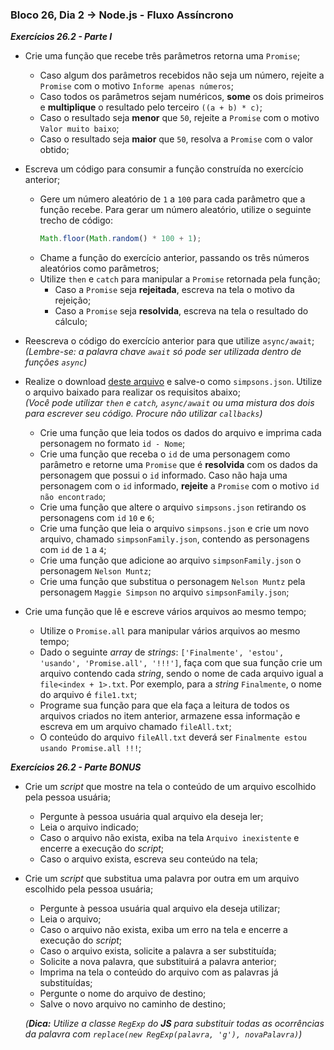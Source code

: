 ### Bloco 26, Dia 2 -> Node.js - Fluxo Assíncrono

_**Exercícios 26.2 - Parte I**_

 - Crie uma função que recebe três parâmetros retorna uma `Promise`;
   - Caso algum dos parâmetros recebidos não seja um número, rejeite a `Promise` com o motivo `Informe apenas números`;
   - Caso todos os parâmetros sejam numéricos, **some** os dois primeiros e **multiplique** o resultado pelo terceiro `((a + b) * c)`;
   - Caso o resultado seja **menor** que `50`, rejeite a `Promise` com o motivo `Valor muito baixo`;
   - Caso o resultado seja **maior** que `50`, resolva a `Promise` com o valor obtido;

 - Escreva um código para consumir a função construída no exercício anterior;
   - Gere um número aleatório de `1` a `100` para cada parâmetro que a função recebe. Para gerar um número aleatório, utilize o seguinte trecho de código:
      ```js
      Math.floor(Math.random() * 100 + 1);
      ```
   - Chame a função do exercício anterior, passando os três números aleatórios como parâmetros;
   - Utilize `then` e `catch` para manipular a `Promise` retornada pela função;
     - Caso a `Promise` seja **rejeitada**, escreva na tela o motivo da rejeição;
     - Caso a `Promise` seja **resolvida**, escreva na tela o resultado do cálculo;

 - Reescreva o código do exercício anterior para que utilize `async/await`;
  <br> _(Lembre-se: a palavra chave `await` só pode ser utilizada dentro de funções `async`)_

 - Realize o download [deste arquivo](https://s3.us-east-2.amazonaws.com/assets.app.betrybe.com/back-end/nodejs/async-flow/simpsons-94f8eb570f2ea830462ee2375ded177b.json) e salve-o como `simpsons.json`. Utilize o arquivo baixado para realizar os requisitos abaixo;
  <br> _(Você pode utilizar `then` e `catch`, `async/await` ou uma mistura dos dois para escrever seu código. Procure não utilizar `callbacks`)_
   - Crie uma função que leia todos os dados do arquivo e imprima cada personagem no formato `id - Nome`;
   - Crie uma função que receba o `id` de uma personagem como parâmetro e retorne uma `Promise` que é **resolvida** com os dados da personagem que possui o `id` informado. Caso não haja uma personagem com o `id` informado, **rejeite** a `Promise` com o motivo `id não encontrado`;
   - Crie uma função que altere o arquivo `simpsons.json` retirando os personagens com `id` `10` e `6`;
   - Crie uma função que leia o arquivo `simpsons.json` e crie um novo arquivo, chamado `simpsonFamily.json`, contendo as personagens com `id` de `1` a `4`;
   - Crie uma função que adicione ao arquivo `simpsonFamily.json` o personagem `Nelson Muntz`;
   - Crie uma função que substitua o personagem `Nelson Muntz` pela personagem `Maggie Simpson` no arquivo `simpsonFamily.json`;

 - Crie uma função que lê e escreve vários arquivos ao mesmo tempo;
   - Utilize o `Promise.all` para manipular vários arquivos ao mesmo tempo;
   - Dado o seguinte _array_ de _strings_: `['Finalmente', 'estou', 'usando', 'Promise.all', '!!!']`, faça com que sua função crie um arquivo contendo cada _string_, sendo o nome de cada arquivo igual a `file<index + 1>.txt`. Por exemplo, para a _string_ `Finalmente`, o nome do arquivo é `file1.txt`;
   - Programe sua função para que ela faça a leitura de todos os arquivos criados no item anterior, armazene essa informação e escreva em um arquivo chamado `fileAll.txt`;
   - O conteúdo do arquivo `fileAll.txt` deverá ser `Finalmente estou usando Promise.all !!!`;

_**Exercícios 26.2 - Parte BONUS**_

 - Crie um _script_ que mostre na tela o conteúdo de um arquivo escolhido pela pessoa usuária;
   - Pergunte à pessoa usuária qual arquivo ela deseja ler;
   - Leia o arquivo indicado;
   - Caso o arquivo não exista, exiba na tela `Arquivo inexistente` e encerre a execução do _script_;
   - Caso o arquivo exista, escreva seu conteúdo na tela;

 - Crie um _script_ que substitua uma palavra por outra em um arquivo escolhido pela pessoa usuária;
   - Pergunte à pessoa usuária qual arquivo ela deseja utilizar;
   - Leia o arquivo;
   - Caso o arquivo não exista, exiba um erro na tela e encerre a execução do _script_;
   - Caso o arquivo exista, solicite a palavra a ser substituída;
   - Solicite a nova palavra, que substituirá a palavra anterior;
   - Imprima na tela o conteúdo do arquivo com as palavras já substituídas;
   - Pergunte o nome do arquivo de destino;
   - Salve o novo arquivo no caminho de destino;
  
    _(**Dica:** Utilize a classe `RegExp` do **JS** para substituir todas as ocorrências da palavra com `replace(new RegExp(palavra, 'g'), novaPalavra)`)_